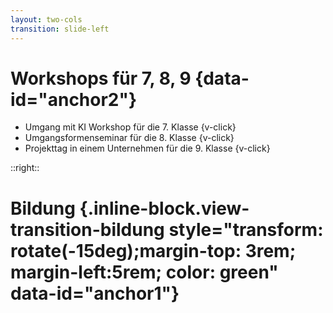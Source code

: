 ```yaml
---
layout: two-cols
transition: slide-left
---
```


<FancyArrow from="[data-id=anchor1]@left" to="[data-id=anchor2]@top" arc="-0.4" />

# Workshops für 7, 8, 9 {data-id="anchor2"}
- Umgang mit KI Workshop für die 7. Klasse {v-click}
- Umgangsformenseminar für die 8. Klasse {v-click}
- Projekttag in einem Unternehmen für die 9. Klasse {v-click}

::right::
# Bildung {.inline-block.view-transition-bildung style="transform: rotate(-15deg);margin-top: 3rem; margin-left:5rem; color: green" data-id="anchor1"}
